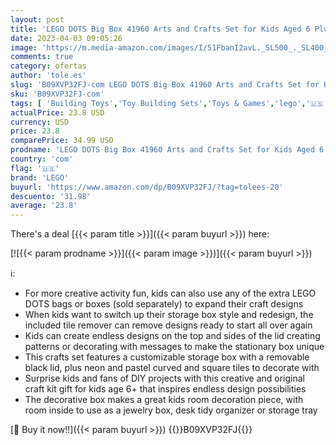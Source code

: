 ```yaml
---
layout: post
title: 'LEGO DOTS Big Box 41960 Arts and Crafts Set for Kids Aged 6 Plus  DIY Desk Tidy Organizer or Toy Jewelry Storage Tray  Decoration Creative Activity'
date: 2023-04-03 09:05:26
image: 'https://m.media-amazon.com/images/I/51FbanI2avL._SL500_._SL400_.jpg'
comments: true
category: ofertas
author: 'tole.es'
slug: 'B09XVP32FJ-com LEGO DOTS Big Box 41960 Arts and Crafts Set for Kids Aged...'
sku: 'B09XVP32FJ-com'
tags: [ 'Building Toys','Toy Building Sets','Toys & Games','lego','🇺🇸', ]
actualPrice: 23.8 USD
currency: USD
price: 23.8
comparePrice: 34.99 USD
prodname: 'LEGO DOTS Big Box 41960 Arts and Crafts Set for Kids Aged 6 Plus  DIY Desk Tidy Organizer or Toy Jewelry Storage Tray  Decoration Creative Activity'
country: 'com'
flag: '🇺🇸'
brand: 'LEGO'
buyurl: 'https://www.amazon.com/dp/B09XVP32FJ/?tag=tolees-20'
descuento: '31.98'
average: '23.8'
---
```


There's a deal [{{< param title >}}]({{< param buyurl >}})  here:

[![{{< param prodname >}}]({{< param image >}})]({{< param buyurl >}})

ℹ️:

- For more creative activity fun, kids can also use any of the extra LEGO DOTS bags or boxes (sold separately) to expand their craft designs
- When kids want to switch up their storage box style and redesign, the included tile remover can remove designs ready to start all over again
- Kids can create endless designs on the top and sides of the lid creating patterns or decorating with messages to make the stationary box unique
- This crafts set features a customizable storage box with a removable black lid, plus neon and pastel curved and square tiles to decorate with
- Surprise kids and fans of DIY projects with this creative and original craft kit gift for kids age 6+ that inspires endless design possibilities
- The decorative box makes a great kids room decoration piece, with room inside to use as a jewelry box, desk tidy organizer or storage tray

[🛒 Buy it now!!]({{< param buyurl >}})
{{<world>}}B09XVP32FJ{{</world>}}
